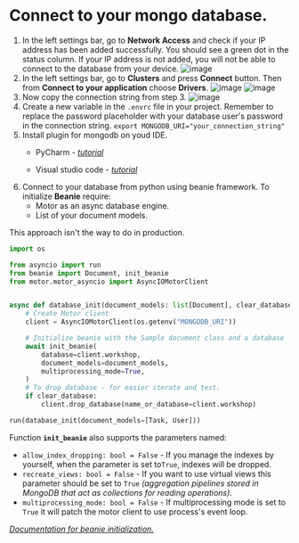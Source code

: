 # Connect to your mongo database.

1. In the left settings bar, go to **Network Access** and check if your IP address has been added successfully. You should see a green dot in the status column. If your IP address is not added, you will not be able to connect to the database from your device.
![image](./assets/8-Atlas.png)
2. In the left settings bar, go to **Clusters** and press **Connect** button. Then from **Connect to your application** choose **Drivers**.
![image](./assets/9-Atlas.png)
![image](./assets/10-Atlas.png)
3. Now copy the connection string from step 3.
![image](./assets/11-Atlas.png)
4. Create a new variable in the `.envrc` file in your project. Remember to replace the password placeholder with your database user's password in the connection string. `export MONGODB_URI="your_connection_string"`
5. Install plugin for mongodb on youd IDE.
    * PyCharm - *[tutorial](https://www.jetbrains.com/help/pycharm/mongodb.html#general_tab)*

    * Visual studio code - *[tutorial](https://code.visualstudio.com/docs/azure/mongodb)*
6. Connect to your database from python using beanie framework. 
To initialize **Beanie** require:
    * Motor as an async database engine.
    * List of your document models.

This approach isn't the way to do in production.


```python 
import os

from asyncio import run
from beanie import Document, init_beanie
from motor.motor_asyncio import AsyncIOMotorClient


async def database_init(document_models: list[Document], clear_database: bool = False) -> None:
    # Create Motor client
    client = AsyncIOMotorClient(os.getenv("MONGODB_URI"))

    # Initialize beanie with the Sample document class and a database
    await init_beanie(
        database=client.workshop,
        document_models=document_models,
        multiprocessing_mode=True,
    )
    # To drop database - for easier iterate and test.
    if clear_database:
        client.drop_database(name_or_database=client.workshop)

run(database_init(document_models=[Task, User]))
```
Function **`init_beanie`** also supports the parameters named:
* `allow_index_dropping: bool = False` - If you manage the indexes by yourself, when the parameter is set to`True`, indexes will be dropped.
* `recreate_views: bool = False` - If you want to use virtual views this parameter should be set to `True` *(aggregation pipelines stored in MongoDB that act as collections for reading operations)*.
* `multiprocessing_mode: bool = False` - If multiprocessing mode is set to `True` it will patch the motor client to use process's event loop.

*[Documentation for beanie initialization.](https://beanie-odm.dev/tutorial/initialization/)*

